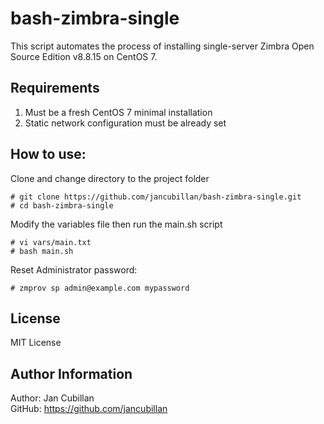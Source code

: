 bash-zimbra-single
=====================

This script automates the process of installing single-server Zimbra Open Source Edition v8.8.15 on CentOS 7.

Requirements
------------

1) Must be a fresh CentOS 7 minimal installation
2) Static network configuration must be already set

How to use:
-----------

Clone and change directory to the project folder

    # git clone https://github.com/jancubillan/bash-zimbra-single.git
    # cd bash-zimbra-single

Modify the variables file then run the main.sh script

    # vi vars/main.txt
    # bash main.sh

Reset Administrator password:

    # zmprov sp admin@example.com mypassword

License
-------

MIT License

Author Information
------------------

Author: Jan Cubillan<br/>
GitHub: https://github.com/jancubillan<br/>
